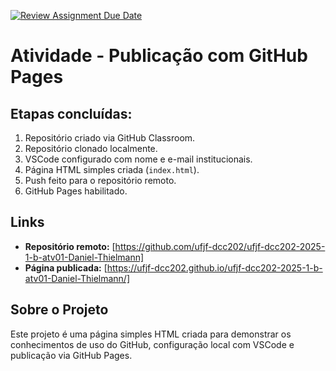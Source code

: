[![Review Assignment Due Date](https://classroom.github.com/assets/deadline-readme-button-22041afd0340ce965d47ae6ef1cefeee28c7c493a6346c4f15d667ab976d596c.svg)](https://classroom.github.com/a/TsRKk2Xn)

# Atividade - Publicação com GitHub Pages

## Etapas concluídas:

1. Repositório criado via GitHub Classroom.
2. Repositório clonado localmente.
3. VSCode configurado com nome e e-mail institucionais.
4. Página HTML simples criada (`index.html`).
5. Push feito para o repositório remoto.
6. GitHub Pages habilitado.

## Links

- **Repositório remoto:** [https://github.com/ufjf-dcc202/ufjf-dcc202-2025-1-b-atv01-Daniel-Thielmann]
- **Página publicada:** [https://ufjf-dcc202.github.io/ufjf-dcc202-2025-1-b-atv01-Daniel-Thielmann/]

## Sobre o Projeto

Este projeto é uma página simples HTML criada para demonstrar os conhecimentos de uso do GitHub, configuração local com VSCode e publicação via GitHub Pages.
